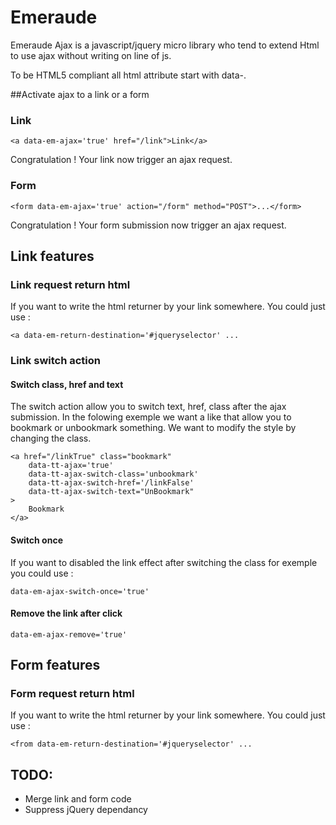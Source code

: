 Emeraude
========

Emeraude Ajax is a javascript/jquery micro library who tend to extend Html to use ajax without writing on line of js.

To be HTML5 compliant all html attribute start with data-.

##Activate ajax to a link or a form

### Link 
	<a data-em-ajax='true' href="/link">Link</a>
	
Congratulation ! Your link now trigger an ajax request. 
### Form
	<form data-em-ajax='true' action="/form" method="POST">...</form>

Congratulation ! Your form submission now trigger an ajax request. 

## Link features

### Link request return html
If you want to write the html returner by your link somewhere. You could just use :

	<a data-em-return-destination='#jqueryselector' ...

### Link switch action

#### Switch class, href and text
The switch action allow you to switch text, href, class after the ajax submission. In the folowing exemple we want a like that allow you to bookmark or unbookmark something. We want to modify the style by changing the class.
 
	<a href="/linkTrue" class="bookmark"
		data-tt-ajax='true'
		data-tt-ajax-switch-class='unbookmark'
		data-tt-ajax-switch-href='/linkFalse'
		data-tt-ajax-switch-text="UnBookmark"
	>
		Bookmark
	</a>

#### Switch once
If you want to disabled the link effect after switching the class for exemple you could use :

	data-em-ajax-switch-once='true'
	
#### Remove the link after click

	data-em-ajax-remove='true'

## Form features

### Form request return html
If you want to write the html returner by your link somewhere. You could just use :

	<from data-em-return-destination='#jqueryselector' ...
	
## TODO:
* Merge link and form  code
* Suppress jQuery dependancy
	
	


